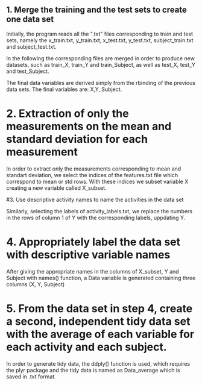 ## 1. Merge the training and the test sets to create one data set
Initially, the program reads all the ".txt" files corresponding to train and test sets, namely the x_train.txt, y_train.txt, x_test.txt, y_test.txt, subject_train.txt and subject_test.txt. 

In the following the corresponding files are merged in order to produce new datasets, such as train_X, train_Y and train_Subject, as well as  test_X, test_Y and test_Subject. 

The final data variables are derived simply from the rbinding of the previous data sets. The final variables are: X,Y, Subject.

# 2. Extraction of only the measurements on the mean and standard deviation for each measurement

In order to extract only the measurements corresponding to mean and standart deviation, we select the indices of the features.txt file which correspond to mean or std rows. With these indices we subset variable X creating a new variable called X_subset. 

#3. Use descriptive activity names to name the activities in the data set

Similarly, selecting the labels of activity_labels.txt, we replace the numbers in the rows of column 1 of Y with the corresponding labels, uppdating Y.

# 4. Appropriately label the data set with descriptive variable names
After giving the appropriate names in the columns of X_subset, Y and Subject with names() function, a Data variable is generated containing three columns (X, Y, Subject)

# 5. From the data set in step 4, create a second,  independent tidy data set with the average of each variable for each activity and each subject.

In order to generate tidy data, the ddply() function is used, which requires the plyr package and the tidy data is named as Data_average which is saved in .txt format.




